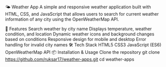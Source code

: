 🌤 Weather App
A simple and responsive weather application built with HTML, CSS, and JavaScript that allows users to search for current weather information of any city using the OpenWeatherMap API.

🚀 Features
Search weather by city name
Displays temperature, weather condition, and location
Dynamic weather icons and background changes based on conditions
Responsive design for mobile and desktop
Error handling for invalid city names
🛠 Tech Stack
HTML5
CSS3
JavaScript (ES6)
OpenWeatherMap API
📦 Installation & Usage
Clone the repository
git clone https://github.com/ruksar17/weather-apps.git
cd weather-apps
